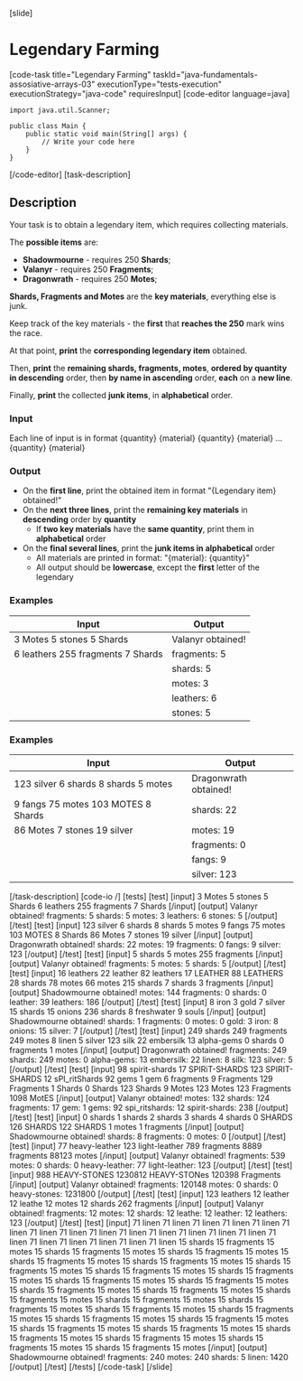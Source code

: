 [slide]
# Legendary Farming
[code-task title="Legendary Farming" taskId="java-fundamentals-assosiative-arrays-03" executionType="tests-execution" executionStrategy="java-code" requiresInput]
[code-editor language=java]
```
import java.util.Scanner;

public class Main {
    public static void main(String[] args) {
        // Write your code here
    }
}
```
[/code-editor]
[task-description]
## Description
Your task is to obtain a legendary item, which requires collecting materials.

The **possible items** are:
- **Shadowmourne** - requires 250 **Shards**;
- **Valanyr** - requires 250 **Fragments**;
- **Dragonwrath** - requires 250 **Motes**;

**Shards, Fragments and Motes** are the **key materials**, everything else is junk. 

Keep track of the key materials - the **first** that **reaches the 250** mark wins the race. 

At that point, **print** the **corresponding legendary item** obtained. 

Then, **print** the **remaining shards, fragments, motes**, **ordered by quantity in descending** order, then **by name in ascending** order, **each** on a **new line**. 

Finally, **print** the collected **junk items**, in **alphabetical** order.


### Input
Each line of input is in format \{quantity\} \{material\} \{quantity\} \{material\} … \{quantity\} \{material\}

### Output
- On the **first line**, print the obtained item in format "\{Legendary item\} obtained!"
- On the **next three lines**, print the **remaining key materials** in **descending** order by **quantity**
    - If **two key materials** have the **same quantity**, print them in **alphabetical** order
- On the **final several lines**, print the **junk items in alphabetical** order
    - All materials are printed in format: "\{material\}: \{quantity\}"
    - All output should be **lowercase**, except the **first** letter of the legendary


### Examples
| **Input** | **Output** |
| --- | --- |
| 3 Motes 5 stones 5 Shards | Valanyr obtained! | 
| 6 leathers 255 fragments 7 Shards | fragments: 5 |
| | shards: 5 |
| | motes: 3 | 
| | leathers: 6 |
| | stones: 5 |

### Examples
| **Input** | **Output** |
| --- | --- |
| 123 silver 6 shards 8 shards 5 motes | Dragonwrath obtained! | 
| 9 fangs 75 motes 103 MOTES 8 Shards | shards: 22 |
| 86 Motes 7 stones 19 silver | motes: 19 |
| | fragments: 0 | 
| | fangs: 9 |
| | silver: 123 |

[/task-description]
[code-io /]
[tests]
[test]
[input]
3 Motes 5 stones 5 Shards
6 leathers 255 fragments 7 Shards
[/input]
[output]
Valanyr obtained!
fragments: 5
shards: 5
motes: 3
leathers: 6
stones: 5
[/output]
[/test]
[test]
[input]
123 silver 6 shards 8 shards 5 motes
9 fangs 75 motes 103 MOTES 8 Shards
86 Motes 7 stones 19 silver
[/input]
[output]
Dragonwrath obtained!
shards: 22
motes: 19
fragments: 0
fangs: 9
silver: 123
[/output]
[/test]
[test]
[input]
5 shards 5 motes 255 fragments
[/input]
[output]
Valanyr obtained!
fragments: 5
motes: 5
shards: 5
[/output]
[/test]
[test]
[input]
16 leathers 22 leather 82 leathers 17 LEATHER 88 LEATHERS
28 shards 78 motes 66 motes 215 shards 7 shards 3 fragments
[/input]
[output]
Shadowmourne obtained!
motes: 144
fragments: 0
shards: 0
leather: 39
leathers: 186
[/output]
[/test]
[test]
[input]
8 iron
3 gold
7 silver 15 shards
15 onions 236 shards
8 freshwater
9 souls
[/input]
[output]
Shadowmourne obtained!
shards: 1
fragments: 0
motes: 0
gold: 3
iron: 8
onions: 15
silver: 7
[/output]
[/test]
[test]
[input]
249 shards 249 fragments 249 motes 8 linen 5 silver 123 silk 22 embersilk
13 alpha-gems 0 shards 0 fragments 1 motes
[/input]
[output]
Dragonwrath obtained!
fragments: 249
shards: 249
motes: 0
alpha-gems: 13
embersilk: 22
linen: 8
silk: 123
silver: 5
[/output]
[/test]
[test]
[input]
98 spirit-shards 17 SPIRiT-SHARDS 123 SPIRIT-SHARDS 12 sPI_ritShards 92 gems 1 gem
6 fragments 9 Fragments 129 Fragments 1 Shards 0 Shards 123 Shards 9 Motes
123 Motes 123 Fragments 1098 MotES
[/input]
[output]
Valanyr obtained!
motes: 132
shards: 124
fragments: 17
gem: 1
gems: 92
spi_ritshards: 12
spirit-shards: 238
[/output]
[/test]
[test]
[input]
0 shards
1 shards
2 shards
3 shards
4 shards
0 SHARDS 126 SHARDS
122 SHARDS
1 motes
1 fragments
[/input]
[output]
Shadowmourne obtained!
shards: 8
fragments: 0
motes: 0
[/output]
[/test]
[test]
[input]
77 heavy-leather 123 light-leather
789 fragments 8889 fragments 88123 motes
[/input]
[output]
Valanyr obtained!
fragments: 539
motes: 0
shards: 0
heavy-leather: 77
light-leather: 123
[/output]
[/test]
[test]
[input]
988 HEAVY-STONES
1230812 HEAVY-STONes
120398 Fragments
[/input]
[output]
Valanyr obtained!
fragments: 120148
motes: 0
shards: 0
heavy-stones: 1231800
[/output]
[/test]
[test]
[input]
123 leathers
12 leather
12 leathe
12 motes
12 shards
262 fragments
[/input]
[output]
Valanyr obtained!
fragments: 12
motes: 12
shards: 12
leathe: 12
leather: 12
leathers: 123
[/output]
[/test]
[test]
[input]
71 linen 71 linen 71 linen 71 linen 71 linen 71 linen 71 linen 71 linen 71 linen 71 linen 71 linen 71 linen 71 linen 71 linen
71 linen 71 linen 71 linen 71 linen 71 linen 71 linen
15 shards 15 fragments 15 motes 15 shards 15 fragments 15 motes 15 shards 15 fragments 15 motes 15 shards 15 fragments 15 motes
15 shards 15 fragments 15 motes 15 shards 15 fragments 15 motes 15 shards 15 fragments 15 motes 15 shards 15 fragments 15 motes
15 shards 15 fragments 15 motes 15 shards 15 fragments 15 motes 15 shards 15 fragments 15 motes 15 shards 15 fragments 15 motes
15 shards 15 fragments 15 motes 15 shards 15 fragments 15 motes 15 shards 15 fragments 15 motes 15 shards 15 fragments 15 motes
15 shards 15 fragments 15 motes 15 shards 15 fragments 15 motes
15 shards 15 fragments 15 motes
15 shards 15 fragments 15 motes 15 shards 15 fragments 15 motes
15 shards 15 fragments 15 motes 15 shards 15 fragments 15 motes 15 shards 15 fragments 15 motes 15 shards 15 fragments 15 motes
[/input]
[output]
Shadowmourne obtained!
fragments: 240
motes: 240
shards: 5
linen: 1420
[/output]
[/test]
[/tests]
[/code-task]
[/slide]